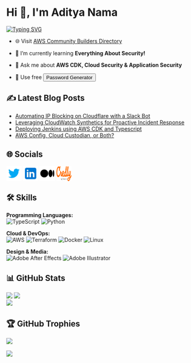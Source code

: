 <h1>Hi 👋, I'm Aditya Nama</h1>

<a href="https://git.io/typing-svg"><img src="https://readme-typing-svg.demolab.com/?font=Poppins&weight=500&pause=1000&color=E08E0B&vCenter=true&width=435&lines=Cybersecurity+Engineer;AWS+Community+Builder" alt="Typing SVG" /></a>

- 🌐 Visit <a href="https://shorturl.at/Bx9Bk">AWS Community Builders Directory</a>

- 🌱 I’m currently learning **Everything About Security!**

- 💬 Ask me about **AWS CDK, Cloud Security & Application Security**

- 🔑 Use free <a href="https://www.adityanama.com/password_generator/"><button>Password Generator</button></a>

## ✍️ Latest Blog Posts

<!-- BLOG-POST-LIST:START -->

- [Automating IP Blocking on Cloudflare with a Slack Bot](https://spoofing.medium.com/automating-ip-blocking-on-cloudflare-with-a-slack-bot-7f1509465fdf?source=rss-f81a86e26f17------2)
- [Leveraging CloudWatch Synthetics for Proactive Incident Response](https://spoofing.medium.com/leveraging-cloudwatch-synthetics-for-proactive-incident-response-fc51abf9d814?source=rss-f81a86e26f17------2)
- [Deploying Jenkins using AWS CDK and Typescript](https://spoofing.medium.com/deploying-jenkins-using-aws-cdk-and-typescript-732ec26e10a?source=rss-f81a86e26f17------2)
- [AWS Config, Cloud Custodian, or Both?](https://spoofing.medium.com/aws-config-cloud-custodian-or-both-98908e0b24ea?source=rss-f81a86e26f17------2)
<!-- BLOG-POST-LIST:END -->

## 🌐 Socials

<p align="left">
<a href="https://twitter.com/adiintify" target="blank"><img align="center" src="images/twitter.svg" alt="adiintify" height="40" width="40" /></a>
<a href="https://www.linkedin.com/in/adiintify/" target="blank"><img align="center" src="images/linkedin.svg" alt="adiintify" height="40" width="40" /></a>
<a href="https://spoofing.medium.com/" target="blank"><img align="center" src="images/medium.svg" alt="@spoofing" height="40" width="40" /></a>
<a href="https://www.credly.com/users/adiintify/badges" target="blank"><img align="center" src="images/credly.svg" alt="adityanama" height="40" width="40" /></a>
</p>

## 🛠️ Skills

**Programming Languages:**  
![TypeScript](https://img.shields.io/badge/typescript-%23007ACC.svg?style=for-the-badge&logo=typescript&logoColor=white)
![Python](https://img.shields.io/badge/python-3670A0?style=for-the-badge&logo=python&logoColor=ffdd54)

**Cloud & DevOps:**  
![AWS](https://img.shields.io/badge/AWS-%23FF9900.svg?style=for-the-badge&logo=amazon-aws&logoColor=white)
![Terraform](https://img.shields.io/badge/terraform-%235835CC.svg?style=for-the-badge&logo=terraform&logoColor=white)
![Docker](https://img.shields.io/badge/docker-%230db7ed.svg?style=for-the-badge&logo=docker&logoColor=white)
![Linux](https://img.shields.io/badge/Linux-FCC624?style=for-the-badge&logo=linux&logoColor=black)

**Design & Media:**  
![Adobe After Effects](https://img.shields.io/badge/Adobe%20After%20Effects-9999FF.svg?style=for-the-badge&logo=Adobe%20After%20Effects&logoColor=white)
![Adobe Illustrator](https://img.shields.io/badge/adobeillustrator-%23FF9A00.svg?style=for-the-badge&logo=adobeillustrator&logoColor=white)

## 📊 GitHub Stats

![](https://github-readme-stats.vercel.app/api?username=adiintify&theme=tokyonight&hide_border=false&include_all_commits=false&count_private=false)
![](https://github-readme-streak-stats.herokuapp.com/?user=adiintify&theme=tokyonight&hide_border=false)<br/>
![](https://github-readme-stats.vercel.app/api/top-langs/?username=adiintify&theme=tokyonight&hide_border=false&include_all_commits=false&count_private=false&layout=compact)

## 🏆 GitHub Trophies

![](https://github-profile-trophy.vercel.app/?username=adiintify&theme=tokyonight&no-frame=false&no-bg=true&margin-w=4)

[![](https://visitcount.itsvg.in/api?id=adiintify&icon=0&color=0)](https://visitcount.itsvg.in)
